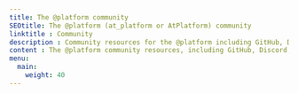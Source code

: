 ```yaml
---
title: The @platform community
SEOtitle: The @platform (at_platform or AtPlatform) community
linktitle : Community
description : Community resources for the @platform including GitHub, Discord, Hashnode, and Reddit
content : The @platform community resources, including GitHub, Discord, Hashnode, and Reddit
menu:
  main:
    weight: 40
---
```


<!-- add blocks of content here to add more sections to the community page

{{< blocks/section >}}

<div class="col-12">
<h1 class="text-center">Events</h1>
</div>
{{< /blocks/section >}}

{{< blocks/section >}}

<div class="col-12">
<h1 class="text-center">Advisors</h1>
</div>
{{< /blocks/section >}} -->
